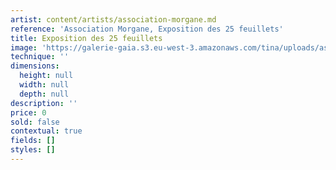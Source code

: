 ```yaml
---
artist: content/artists/association-morgane.md
reference: 'Association Morgane, Exposition des 25 feuillets'
title: Exposition des 25 feuillets
image: 'https://galerie-gaia.s3.eu-west-3.amazonaws.com/tina/uploads/association-morgane/exposition-des-25-feuillets.jpg'
technique: ''
dimensions:
  height: null
  width: null
  depth: null
description: ''
price: 0
sold: false
contextual: true
fields: []
styles: []
---
```


